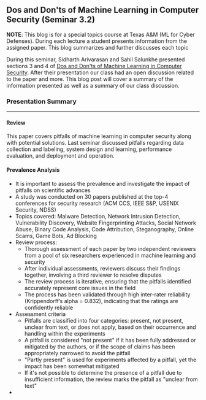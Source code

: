 ## Dos and Don'ts of Machine Learning in Computer Security (Seminar 3.2)

**NOTE**: This blog is for a special topics course at Texas A&M (ML for Cyber Defenses). During each lecture a student presents information from the assigned paper. This blog summarizes and further discusses each topic

During this seminar, Sidharth Arivarasan and Sahil Salunkhe presented sections 3 and 4 of [Dos and Don'ts of Machine Learning in Computer Security](https://www.usenix.org/system/files/sec22summer_arp.pdf). After their presentation our class had an open discussion related to the paper and more. This blog post will cover a summary of the information presented as well as a summary of our class discussion.

### Presentation Summary

---
#### Review
This paper covers pitfalls of machine learning in computer security along with potential solutions. Last seminar discussed pitfalls regarding data collection and labeling, system design and learning, performance evaluation, and deployment and operation.

#### Prevalence Analysis
- It is important to assess the prevalence and investigate the impact of pitfalls on scientific advances
- A study was conducted on 30 papers published at the top-4 conferences for security research (ACM CCS, IEEE S&P, USENIX Security, NDSS)
- Topics covered: Malware Detection, Network Intrusion Detection, Vulnerability Discovery, Website Fingerprinting Attacks, Social Network Abuse, Binary Code Analysis, Code Attribution, Steganography, Online Scams, Game Bots, Ad Blocking
- Review process:
  - Thorough assessment of each paper by two independent reviewers from a pool of six researchers experienced in machine learning and security
  - After individual assessments, reviewers discuss their findings together, involving a third reviewer to resolve disputes
  - The review process is iterative, ensuring that the pitfalls identified accurately represent core issues in the field
  - The process has been validated through high inter-rater reliability (Krippendorff’s alpha = 0.832), indicating that the ratings are confidently reliable
- Assessment criteria
  - Pitfalls are classified into four categories: present, not present, unclear from text, or does not apply, based on their occurrence and handling within the experiments
  - A pitfall is considered "not present" if it has been fully addressed or mitigated by the authors, or if the scope of claims has been appropriately narrowed to avoid the pitfall
  - "Partly present" is used for experiments affected by a pitfall, yet the impact has been somewhat mitigated
  - If it's not possible to determine the presence of a pitfall due to insufficient information, the review marks the pitfall as "unclear from text"
- 
